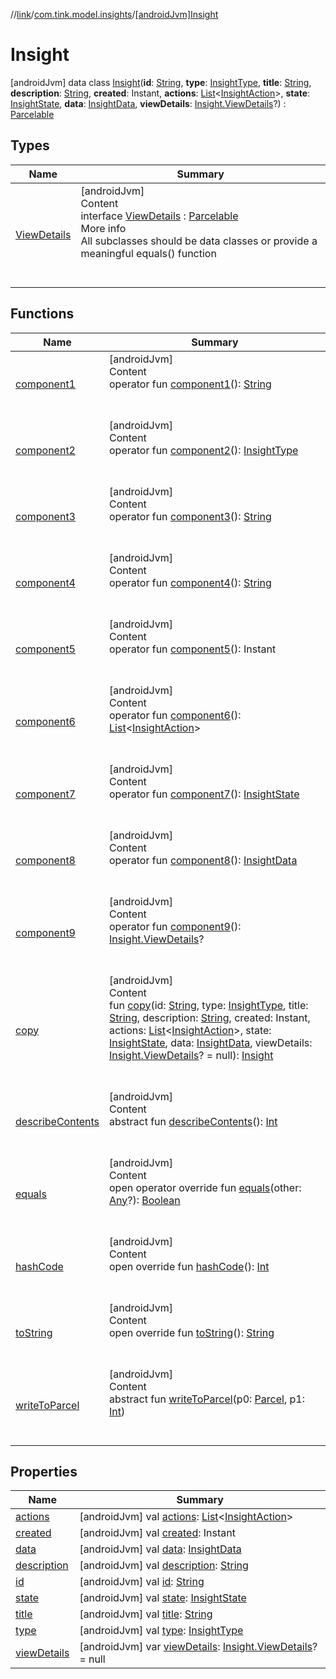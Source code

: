 //[link](../../index.md)/[com.tink.model.insights](../index.md)/[[androidJvm]Insight](index.md)



# Insight  
 [androidJvm] data class [Insight](index.md)(**id**: [String](https://kotlinlang.org/api/latest/jvm/stdlib/kotlin/-string/index.html), **type**: [InsightType](../[android-jvm]-insight-type/index.md), **title**: [String](https://kotlinlang.org/api/latest/jvm/stdlib/kotlin/-string/index.html), **description**: [String](https://kotlinlang.org/api/latest/jvm/stdlib/kotlin/-string/index.html), **created**: Instant, **actions**: [List](https://kotlinlang.org/api/latest/jvm/stdlib/kotlin.collections/-list/index.html)<[InsightAction](../[android-jvm]-insight-action/index.md)>, **state**: [InsightState](../[android-jvm]-insight-state/index.md), **data**: [InsightData](../[android-jvm]-insight-data/index.md), **viewDetails**: [Insight.ViewDetails](-view-details/index.md)?) : [Parcelable](https://developer.android.com/reference/kotlin/android/os/Parcelable.html)   


## Types  
  
|  Name|  Summary| 
|---|---|
| <a name="com.tink.model.insights/Insight.ViewDetails///PointingToDeclaration/"></a>[ViewDetails](-view-details/index.md)| <a name="com.tink.model.insights/Insight.ViewDetails///PointingToDeclaration/"></a>[androidJvm]  <br>Content  <br>interface [ViewDetails](-view-details/index.md) : [Parcelable](https://developer.android.com/reference/kotlin/android/os/Parcelable.html)  <br>More info  <br>All subclasses should be data classes or provide a meaningful equals() function  <br><br><br>


## Functions  
  
|  Name|  Summary| 
|---|---|
| <a name="com.tink.model.insights/Insight/component1/#/PointingToDeclaration/"></a>[component1](component1.md)| <a name="com.tink.model.insights/Insight/component1/#/PointingToDeclaration/"></a>[androidJvm]  <br>Content  <br>operator fun [component1](component1.md)(): [String](https://kotlinlang.org/api/latest/jvm/stdlib/kotlin/-string/index.html)  <br><br><br>
| <a name="com.tink.model.insights/Insight/component2/#/PointingToDeclaration/"></a>[component2](component2.md)| <a name="com.tink.model.insights/Insight/component2/#/PointingToDeclaration/"></a>[androidJvm]  <br>Content  <br>operator fun [component2](component2.md)(): [InsightType](../[android-jvm]-insight-type/index.md)  <br><br><br>
| <a name="com.tink.model.insights/Insight/component3/#/PointingToDeclaration/"></a>[component3](component3.md)| <a name="com.tink.model.insights/Insight/component3/#/PointingToDeclaration/"></a>[androidJvm]  <br>Content  <br>operator fun [component3](component3.md)(): [String](https://kotlinlang.org/api/latest/jvm/stdlib/kotlin/-string/index.html)  <br><br><br>
| <a name="com.tink.model.insights/Insight/component4/#/PointingToDeclaration/"></a>[component4](component4.md)| <a name="com.tink.model.insights/Insight/component4/#/PointingToDeclaration/"></a>[androidJvm]  <br>Content  <br>operator fun [component4](component4.md)(): [String](https://kotlinlang.org/api/latest/jvm/stdlib/kotlin/-string/index.html)  <br><br><br>
| <a name="com.tink.model.insights/Insight/component5/#/PointingToDeclaration/"></a>[component5](component5.md)| <a name="com.tink.model.insights/Insight/component5/#/PointingToDeclaration/"></a>[androidJvm]  <br>Content  <br>operator fun [component5](component5.md)(): Instant  <br><br><br>
| <a name="com.tink.model.insights/Insight/component6/#/PointingToDeclaration/"></a>[component6](component6.md)| <a name="com.tink.model.insights/Insight/component6/#/PointingToDeclaration/"></a>[androidJvm]  <br>Content  <br>operator fun [component6](component6.md)(): [List](https://kotlinlang.org/api/latest/jvm/stdlib/kotlin.collections/-list/index.html)<[InsightAction](../[android-jvm]-insight-action/index.md)>  <br><br><br>
| <a name="com.tink.model.insights/Insight/component7/#/PointingToDeclaration/"></a>[component7](component7.md)| <a name="com.tink.model.insights/Insight/component7/#/PointingToDeclaration/"></a>[androidJvm]  <br>Content  <br>operator fun [component7](component7.md)(): [InsightState](../[android-jvm]-insight-state/index.md)  <br><br><br>
| <a name="com.tink.model.insights/Insight/component8/#/PointingToDeclaration/"></a>[component8](component8.md)| <a name="com.tink.model.insights/Insight/component8/#/PointingToDeclaration/"></a>[androidJvm]  <br>Content  <br>operator fun [component8](component8.md)(): [InsightData](../[android-jvm]-insight-data/index.md)  <br><br><br>
| <a name="com.tink.model.insights/Insight/component9/#/PointingToDeclaration/"></a>[component9](component9.md)| <a name="com.tink.model.insights/Insight/component9/#/PointingToDeclaration/"></a>[androidJvm]  <br>Content  <br>operator fun [component9](component9.md)(): [Insight.ViewDetails](-view-details/index.md)?  <br><br><br>
| <a name="com.tink.model.insights/Insight/copy/#kotlin.String#com.tink.model.insights.InsightType#kotlin.String#kotlin.String#org.threeten.bp.Instant#kotlin.collections.List[com.tink.model.insights.InsightAction]#com.tink.model.insights.InsightState#com.tink.model.insights.InsightData#com.tink.model.insights.Insight.ViewDetails?/PointingToDeclaration/"></a>[copy](copy.md)| <a name="com.tink.model.insights/Insight/copy/#kotlin.String#com.tink.model.insights.InsightType#kotlin.String#kotlin.String#org.threeten.bp.Instant#kotlin.collections.List[com.tink.model.insights.InsightAction]#com.tink.model.insights.InsightState#com.tink.model.insights.InsightData#com.tink.model.insights.Insight.ViewDetails?/PointingToDeclaration/"></a>[androidJvm]  <br>Content  <br>fun [copy](copy.md)(id: [String](https://kotlinlang.org/api/latest/jvm/stdlib/kotlin/-string/index.html), type: [InsightType](../[android-jvm]-insight-type/index.md), title: [String](https://kotlinlang.org/api/latest/jvm/stdlib/kotlin/-string/index.html), description: [String](https://kotlinlang.org/api/latest/jvm/stdlib/kotlin/-string/index.html), created: Instant, actions: [List](https://kotlinlang.org/api/latest/jvm/stdlib/kotlin.collections/-list/index.html)<[InsightAction](../[android-jvm]-insight-action/index.md)>, state: [InsightState](../[android-jvm]-insight-state/index.md), data: [InsightData](../[android-jvm]-insight-data/index.md), viewDetails: [Insight.ViewDetails](-view-details/index.md)? = null): [Insight](index.md)  <br><br><br>
| <a name="android.os/Parcelable/describeContents/#/PointingToDeclaration/"></a>[describeContents](../../com.tink.service.provider/[android-jvm]-provider-filter/index.md#%5Bandroid.os%2FParcelable%2FdescribeContents%2F%23%2FPointingToDeclaration%2F%5D%2FFunctions%2F1854938400)| <a name="android.os/Parcelable/describeContents/#/PointingToDeclaration/"></a>[androidJvm]  <br>Content  <br>abstract fun [describeContents](../../com.tink.service.provider/[android-jvm]-provider-filter/index.md#%5Bandroid.os%2FParcelable%2FdescribeContents%2F%23%2FPointingToDeclaration%2F%5D%2FFunctions%2F1854938400)(): [Int](https://kotlinlang.org/api/latest/jvm/stdlib/kotlin/-int/index.html)  <br><br><br>
| <a name="kotlin/Any/equals/#kotlin.Any?/PointingToDeclaration/"></a>[equals](../../com.tink.service.user/[android-jvm]-user-profile-service-impl/index.md#%5Bkotlin%2FAny%2Fequals%2F%23kotlin.Any%3F%2FPointingToDeclaration%2F%5D%2FFunctions%2F1854938400)| <a name="kotlin/Any/equals/#kotlin.Any?/PointingToDeclaration/"></a>[androidJvm]  <br>Content  <br>open operator override fun [equals](../../com.tink.service.user/[android-jvm]-user-profile-service-impl/index.md#%5Bkotlin%2FAny%2Fequals%2F%23kotlin.Any%3F%2FPointingToDeclaration%2F%5D%2FFunctions%2F1854938400)(other: [Any](https://kotlinlang.org/api/latest/jvm/stdlib/kotlin/-any/index.html)?): [Boolean](https://kotlinlang.org/api/latest/jvm/stdlib/kotlin/-boolean/index.html)  <br><br><br>
| <a name="kotlin/Any/hashCode/#/PointingToDeclaration/"></a>[hashCode](../../com.tink.service.user/[android-jvm]-user-profile-service-impl/index.md#%5Bkotlin%2FAny%2FhashCode%2F%23%2FPointingToDeclaration%2F%5D%2FFunctions%2F1854938400)| <a name="kotlin/Any/hashCode/#/PointingToDeclaration/"></a>[androidJvm]  <br>Content  <br>open override fun [hashCode](../../com.tink.service.user/[android-jvm]-user-profile-service-impl/index.md#%5Bkotlin%2FAny%2FhashCode%2F%23%2FPointingToDeclaration%2F%5D%2FFunctions%2F1854938400)(): [Int](https://kotlinlang.org/api/latest/jvm/stdlib/kotlin/-int/index.html)  <br><br><br>
| <a name="kotlin/Any/toString/#/PointingToDeclaration/"></a>[toString](../../com.tink.service.user/[android-jvm]-user-profile-service-impl/index.md#%5Bkotlin%2FAny%2FtoString%2F%23%2FPointingToDeclaration%2F%5D%2FFunctions%2F1854938400)| <a name="kotlin/Any/toString/#/PointingToDeclaration/"></a>[androidJvm]  <br>Content  <br>open override fun [toString](../../com.tink.service.user/[android-jvm]-user-profile-service-impl/index.md#%5Bkotlin%2FAny%2FtoString%2F%23%2FPointingToDeclaration%2F%5D%2FFunctions%2F1854938400)(): [String](https://kotlinlang.org/api/latest/jvm/stdlib/kotlin/-string/index.html)  <br><br><br>
| <a name="android.os/Parcelable/writeToParcel/#android.os.Parcel#kotlin.Int/PointingToDeclaration/"></a>[writeToParcel](../../com.tink.service.provider/[android-jvm]-provider-filter/index.md#%5Bandroid.os%2FParcelable%2FwriteToParcel%2F%23android.os.Parcel%23kotlin.Int%2FPointingToDeclaration%2F%5D%2FFunctions%2F1854938400)| <a name="android.os/Parcelable/writeToParcel/#android.os.Parcel#kotlin.Int/PointingToDeclaration/"></a>[androidJvm]  <br>Content  <br>abstract fun [writeToParcel](../../com.tink.service.provider/[android-jvm]-provider-filter/index.md#%5Bandroid.os%2FParcelable%2FwriteToParcel%2F%23android.os.Parcel%23kotlin.Int%2FPointingToDeclaration%2F%5D%2FFunctions%2F1854938400)(p0: [Parcel](https://developer.android.com/reference/kotlin/android/os/Parcel.html), p1: [Int](https://kotlinlang.org/api/latest/jvm/stdlib/kotlin/-int/index.html))  <br><br><br>


## Properties  
  
|  Name|  Summary| 
|---|---|
| <a name="com.tink.model.insights/Insight/actions/#/PointingToDeclaration/"></a>[actions](actions.md)| <a name="com.tink.model.insights/Insight/actions/#/PointingToDeclaration/"></a> [androidJvm] val [actions](actions.md): [List](https://kotlinlang.org/api/latest/jvm/stdlib/kotlin.collections/-list/index.html)<[InsightAction](../[android-jvm]-insight-action/index.md)>   <br>
| <a name="com.tink.model.insights/Insight/created/#/PointingToDeclaration/"></a>[created](created.md)| <a name="com.tink.model.insights/Insight/created/#/PointingToDeclaration/"></a> [androidJvm] val [created](created.md): Instant   <br>
| <a name="com.tink.model.insights/Insight/data/#/PointingToDeclaration/"></a>[data](data.md)| <a name="com.tink.model.insights/Insight/data/#/PointingToDeclaration/"></a> [androidJvm] val [data](data.md): [InsightData](../[android-jvm]-insight-data/index.md)   <br>
| <a name="com.tink.model.insights/Insight/description/#/PointingToDeclaration/"></a>[description](description.md)| <a name="com.tink.model.insights/Insight/description/#/PointingToDeclaration/"></a> [androidJvm] val [description](description.md): [String](https://kotlinlang.org/api/latest/jvm/stdlib/kotlin/-string/index.html)   <br>
| <a name="com.tink.model.insights/Insight/id/#/PointingToDeclaration/"></a>[id](id.md)| <a name="com.tink.model.insights/Insight/id/#/PointingToDeclaration/"></a> [androidJvm] val [id](id.md): [String](https://kotlinlang.org/api/latest/jvm/stdlib/kotlin/-string/index.html)   <br>
| <a name="com.tink.model.insights/Insight/state/#/PointingToDeclaration/"></a>[state](state.md)| <a name="com.tink.model.insights/Insight/state/#/PointingToDeclaration/"></a> [androidJvm] val [state](state.md): [InsightState](../[android-jvm]-insight-state/index.md)   <br>
| <a name="com.tink.model.insights/Insight/title/#/PointingToDeclaration/"></a>[title](title.md)| <a name="com.tink.model.insights/Insight/title/#/PointingToDeclaration/"></a> [androidJvm] val [title](title.md): [String](https://kotlinlang.org/api/latest/jvm/stdlib/kotlin/-string/index.html)   <br>
| <a name="com.tink.model.insights/Insight/type/#/PointingToDeclaration/"></a>[type](type.md)| <a name="com.tink.model.insights/Insight/type/#/PointingToDeclaration/"></a> [androidJvm] val [type](type.md): [InsightType](../[android-jvm]-insight-type/index.md)   <br>
| <a name="com.tink.model.insights/Insight/viewDetails/#/PointingToDeclaration/"></a>[viewDetails](view-details.md)| <a name="com.tink.model.insights/Insight/viewDetails/#/PointingToDeclaration/"></a> [androidJvm] var [viewDetails](view-details.md): [Insight.ViewDetails](-view-details/index.md)? = null   <br>


